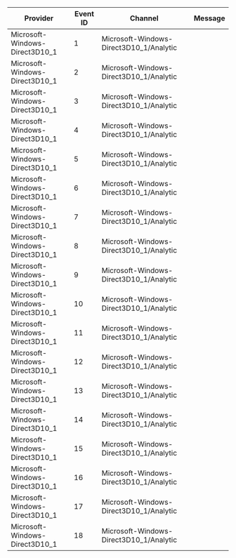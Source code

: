 Provider                        |  Event ID  |  Channel                                  |  Message
--------------------------------|------------|-------------------------------------------|---------
Microsoft-Windows-Direct3D10_1  |  1         |  Microsoft-Windows-Direct3D10_1/Analytic  |
Microsoft-Windows-Direct3D10_1  |  2         |  Microsoft-Windows-Direct3D10_1/Analytic  |
Microsoft-Windows-Direct3D10_1  |  3         |  Microsoft-Windows-Direct3D10_1/Analytic  |
Microsoft-Windows-Direct3D10_1  |  4         |  Microsoft-Windows-Direct3D10_1/Analytic  |
Microsoft-Windows-Direct3D10_1  |  5         |  Microsoft-Windows-Direct3D10_1/Analytic  |
Microsoft-Windows-Direct3D10_1  |  6         |  Microsoft-Windows-Direct3D10_1/Analytic  |
Microsoft-Windows-Direct3D10_1  |  7         |  Microsoft-Windows-Direct3D10_1/Analytic  |
Microsoft-Windows-Direct3D10_1  |  8         |  Microsoft-Windows-Direct3D10_1/Analytic  |
Microsoft-Windows-Direct3D10_1  |  9         |  Microsoft-Windows-Direct3D10_1/Analytic  |
Microsoft-Windows-Direct3D10_1  |  10        |  Microsoft-Windows-Direct3D10_1/Analytic  |
Microsoft-Windows-Direct3D10_1  |  11        |  Microsoft-Windows-Direct3D10_1/Analytic  |
Microsoft-Windows-Direct3D10_1  |  12        |  Microsoft-Windows-Direct3D10_1/Analytic  |
Microsoft-Windows-Direct3D10_1  |  13        |  Microsoft-Windows-Direct3D10_1/Analytic  |
Microsoft-Windows-Direct3D10_1  |  14        |  Microsoft-Windows-Direct3D10_1/Analytic  |
Microsoft-Windows-Direct3D10_1  |  15        |  Microsoft-Windows-Direct3D10_1/Analytic  |
Microsoft-Windows-Direct3D10_1  |  16        |  Microsoft-Windows-Direct3D10_1/Analytic  |
Microsoft-Windows-Direct3D10_1  |  17        |  Microsoft-Windows-Direct3D10_1/Analytic  |
Microsoft-Windows-Direct3D10_1  |  18        |  Microsoft-Windows-Direct3D10_1/Analytic  |